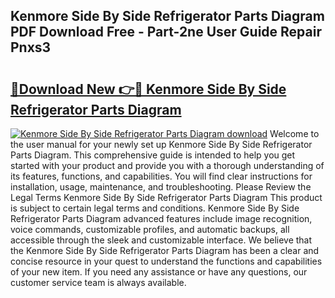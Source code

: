 ## Kenmore Side By Side Refrigerator Parts Diagram PDF Download Free - Part-2ne User Guide Repair Pnxs3

# <h2><a href="http://dfmuihs.blite.top/?on=Kenmore+Side+By+Side+Refrigerator+Parts+Diagram">🔗Download New 👉🔴 Kenmore Side By Side Refrigerator Parts Diagram</a></h2>

[![Kenmore Side By Side Refrigerator Parts Diagram download](https://i.imgur.com/lujVjoI.png)](http://dfmuihs.blite.top/?on=Kenmore+Side+By+Side+Refrigerator+Parts+Diagram)
Welcome to the user manual for your newly set up Kenmore Side By Side Refrigerator Parts Diagram. This comprehensive guide is intended to help you get started with your product and provide you with a thorough understanding of its features, functions, and capabilities. You will find clear instructions for installation, usage, maintenance, and troubleshooting. Please Review the Legal Terms Kenmore Side By Side Refrigerator Parts Diagram This product is subject to certain legal terms and conditions. Kenmore Side By Side Refrigerator Parts Diagram advanced features include image recognition, voice commands, customizable profiles, and automatic backups, all accessible through the sleek and customizable interface. We believe that the Kenmore Side By Side Refrigerator Parts Diagram has been a clear and concise resource in your quest to understand the functions and capabilities of your new item. If you need any assistance or have any questions, our customer service team is always available.
